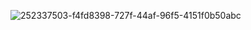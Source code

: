  ![252337503-f4fd8398-727f-44af-96f5-4151f0b50abc](https://github.com/EEPUXProjects/PICBytes/assets/50055478/c8ab2341-da92-40eb-8c72-380db905ad89)
